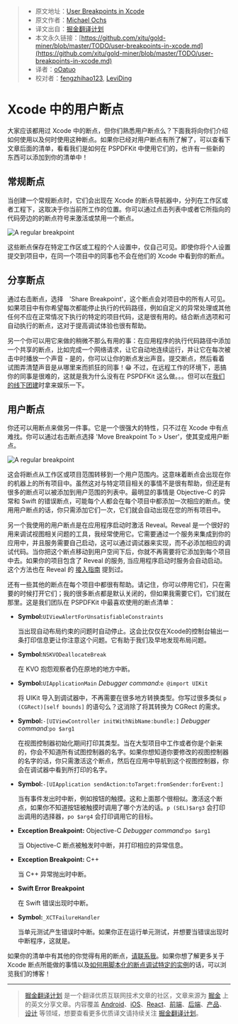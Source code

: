 
> * 原文地址：[User Breakpoints in Xcode](https://pspdfkit.com/blog/2017/user-breakpoints-in-xcode/)
> * 原文作者：[Michael Ochs](https://twitter.com/_mochs)
> * 译文出自：[掘金翻译计划](https://github.com/xitu/gold-miner)
> * 本文永久链接：[https://github.com/xitu/gold-miner/blob/master/TODO/user-breakpoints-in-xcode.md](https://github.com/xitu/gold-miner/blob/master/TODO/user-breakpoints-in-xcode.md)
> * 译者：[oOatuo](https://github.com/)
> * 校对者：[fengzhihao123](https://github.com/fengzhihao123), [LeviDing](https://github.com/leviding)

# Xcode 中的用户断点

大家应该都用过 Xcode 中的断点，但你们熟悉用户断点么？下面我将向你们介绍如何使用以及何时使用这种断点。如果你已经对用户断点有所了解了，可以查看下文章后面的清单，看看我们是如何在 PSPDFKit 中使用它们的，也许有一些新的东西可以添加到你的清单中！

## 常规断点

当创建一个常规断点时，它们会出现在 Xcode 的断点导航器中，分列在工作区或者工程下，这取决于你当前所工作的位置。你可以通过点击列表中或者它所指向的代码旁边的的断点符号来激活或禁用一个断点。

![A regular breakpoint](https://pspdfkit.com/images/blog/2017/user-breakpoints-in-xcode/regular-breakpoint@2x-a201ce1c.png)

这些断点保存在特定工作区或工程的个人设置中，仅自己可见。即使你将个人设置提交到项目中，在同一个项目中的同事也不会在他们的 Xcode 中看到你的断点。

## 分享断点

通过右击断点，选择　'Share Breakpoint'，这个断点会对项目中的所有人可见。如果项目中有你希望每次都能停止执行的代码路径，例如自定义的异常处理或其他任何不应在正常情况下执行的特定的项目代码，这是很有用的。结合断点选项和可自动执行的断点，这对于提高调试体验也很有帮助。

另一个你可以用它来做的稍微不那么有用的事：在应用程序的执行代码路径中添加一个共享的断点，比如完成一个网络请求，让它自动地连续运行，并让它在每次被击中时播放一个声音 - 是的，你可以让你的断点发出声音。提交断点，然后看着试图弄清楚声音是从哪里来而抓狂的同事！😁 不过，在远程工作的环境下，恶搞你的同事是很难的，这就是我为什么没有在 PSPDFKit 这么做。。。但可以在[我们的线下团建](https://pspdfkit.com/blog/2016/the-importance-of-retreats-for-a-remote-company/)时拿来娱乐一下。

## 用户断点

你还可以用断点来做另一件事。它是一个很强大的特性，只不过在 Xcode 中有点难找。你可以通过右击断点选择 'Move Breakpoint To > User'，使其变成用户断点。

![A regular breakpoint](https://pspdfkit.com/images/blog/2017/user-breakpoints-in-xcode/move-to-user@2x-d63238f8.png)

这会将断点从工作区或项目范围转移到一个用户范围内。这意味着断点会出现在你的机器上的所有项目中。虽然这对与特定项目相关的事情不是很有帮助，但还是有很多的断点可以被添加到用户范围的列表中。最明显的事情是 Objective-C 的异常和 Swift 的错误断点，可能每个人都会在每个项目中都添加一次相应的断点。使用用户断点的话，你只需添加它们一次，它们就会自动出现在您的所有项目中。

另一个我使用的用户断点是在应用程序启动时激活 Reveal。Reveal 是一个很好的用来调试视图相关问题的工具，我经常使用它。它需要通过一个服务来集成到你的应用中，并且服务需要自己启动，这可以通过调试器来实现，而不必添加相应的调试代码。当你把这个断点移动到用户空间下后，你就不再需要将它添加到每个项目中去。如果你的项目包含了 Reveal 的服务, 当应用程序启动时服务会自动启动。这个方法也在 Reveal 的 [接入指南](http://support.revealapp.com/kb/getting-started/load-the-reveal-server-via-an-xcode-breakpoint) 提到过。

还有一些其他的断点在每个项目中都很有帮助。请记住，你可以停用它们，只在需要的时候打开它们；我的很多断点都是默认关闭的，但如果我需要它们，它们就在那里。这是我们团队在 PSPDFKit 中最喜欢使用的断点清单：

- **Symbol:**`UIViewAlertForUnsatisfiableConstraints`

    当出现自动布局约束的问题时自动停止。这会比仅仅在Xcode的控制台输出一条打印信息更让你注意这个问题。它有助于我们及早地发现布局问题。

- **Symbol:**`NSKVODeallocateBreak`

    在 KVO 抱怨观察者仍在原地的地方中断。   

- **Symbol:**`UIApplicationMain`
*Debugger command:*`e @import UIKit`

    将 UIKit 导入到调试器中，不再需要在很多地方转换类型。你写过很多类似 `p (CGRect)[self bounds]` 的语句么？这消除了将其转换为 CGRect 的需求。

- **Symbol:**`-[UIViewController initWithNibName:bundle:]`
    *Debugger command:*`po $arg1`

     在视图控制器初始化期间打印其类型。当在大型项目中工作或者你是个新来的，你会不知道所有试图控制器的名字。如果你想知道你要修改的视图控制器的名字的话，你只需激活这个断点，然后在应用中导航到这个视图控制器，你会在调试器中看到所打印的名字。

- **Symbol:**`-[UIApplication sendAction:toTarget:fromSender:forEvent:]`

    当有事件发出时中断，例如按钮的触摸。这和上面那个很相似。激活这个断点，如果你不知道按钮被触摸时调用了哪个方法的话。`p (SEL)$arg3` 会打印出调用的选择器，`po $arg4` 会打印调用它的目标。

- **Exception Breakpoint:** Objective-C
    *Debugger command:*`po $arg1`

    当 Objective-C 断点被触发时中断，并打印相应的异常信息。

- **Exception Breakpoint:** C++

    当 C++ 异常抛出时中断。

- **Swift Error Breakpoint**

    在 Swift 错误出现时中断。

- **Symbol:**`_XCTFailureHandler`

    当单元测试产生错误时中断。如果你正在运行单元测试，并想要当错误出现时中断程序，这就是。

如果你的清单中有其他的你觉得有用的断点，[请联系我](https://twitter.com/_mochs)。如果你想了解更多关于 Xcode 断点所能做的事情以及[如何用脚本化的断点调试特定的实例](https://pspdfkit.com/blog/2016/scripted-breakpoints/)的话，可以浏览我们的博客！

---

> [掘金翻译计划](https://github.com/xitu/gold-miner) 是一个翻译优质互联网技术文章的社区，文章来源为 [掘金](https://juejin.im) 上的英文分享文章。内容覆盖 [Android](https://github.com/xitu/gold-miner#android)、[iOS](https://github.com/xitu/gold-miner#ios)、[React](https://github.com/xitu/gold-miner#react)、[前端](https://github.com/xitu/gold-miner#前端)、[后端](https://github.com/xitu/gold-miner#后端)、[产品](https://github.com/xitu/gold-miner#产品)、[设计](https://github.com/xitu/gold-miner#设计) 等领域，想要查看更多优质译文请持续关注 [掘金翻译计划](https://github.com/xitu/gold-miner)。

